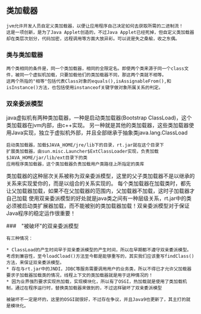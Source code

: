## 类加载器

    jvm允许开发人员自定义类加载器，以便让应用程序自己决定如何去获取所需的二进制流！
    这是一项创新，是为了Java Applet创造的，不过Java Applet已经死掉，但自定义类加载器却在类层次划分，代码加密，远程调用等方面大放异彩。可以说是失之桑榆，收之东偶。

### 类与类加载器

    两个类相同的条件是，同一个类加载器，相同的全限定名。即使两个类来源于同一个class文件，被同一个虚拟机加载，只要加载他们的类加载器不同，那这两个类就不相等。
    这两个所指的"相等"包括代表Class对象的equals(),isAssignableFrom(),和isInstance()方法，也包括使用instanceof关键字做对象所属关系的判定。




### 双亲委派模型

java虚拟机有两种类加载器，一种是启动类加载器(Bootstrap ClassLoad)，这个类加载器在jvm内部，由c++实现。
另一种就是其他的类加载器，这些类加载器使用Java实现，独立于虚拟机外部，并且全部继承于抽象类java.lang.ClassLoad

    启动类加载器，加载$JAVA_HOME/jre/lib下的目录，rt.jar就在这个目录下
    扩展类加载器，由sun.misc.Launcher$ExtClassLoader实现，负责加载$JAVA_HOME/jar/lib/ext目录下的类
    应用程序类加载器，这个类加载器负责加载用户类路径上所指定的类库
    
类加载器的这种层次关系被称为双亲委派模型，这里的父子类加载器不是以继承的关系来实现爱你的，而是以组合的关系实现的。
每个类加载器在加载类时，都先让父加载器加载，如果不在父加载器的范围内，父加载器不加载，这时子加载器才自己加载
使用双亲委派模型的好处就是java类之间有一种层级关系，rt.jar中的类必须被启动类扩展器加载，而不能被别的类加载器加载！双亲委派模型对于保证Java程序的稳定运作很重要！


###　"被破坏"的双亲委派模型

    有三种情况：

    * ClassLoad的产生时间早于双亲委派模型的产生时间，所以在早期都不遵守双亲委派模型。考虑到兼容性，至今loadCload()方法至今都是能够重写的，其实我们应该重写findClass()方法，来保证双亲委派模型。
    * 存在与rt.jar中的JNDI，JDBC等服务需要调用用户的业务类，所以不得已才允许父加载器要求子加载器加载类的情况，线程上下文的类加载器就是用于这种情况的！
    * 因为业界强烈要求实现热加载，实现模块化，所以有了OSGI，热加载就是使用了类加载机制，通过在程序运行时，替换类加载器来做到的，不过这样破坏了双亲委派模型
    
    被破坏不一定是坏的，这里的OSGI就很好，不过存在争议，并且Java9也更新了，其主打的就是模块化。